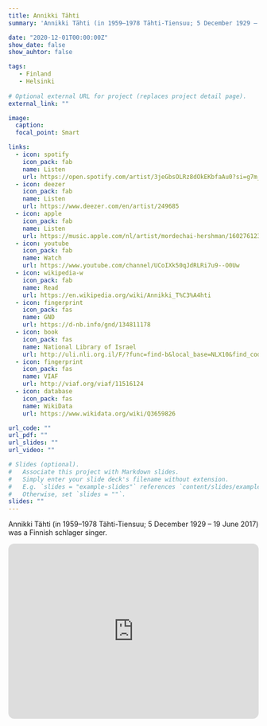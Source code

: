 ```yaml
---
title: Annikki Tähti
summary: 'Annikki Tähti (in 1959–1978 Tähti-Tiensuu; 5 December 1929 – 19 June 2017) was a Finnish schlager singer.'

date: "2020-12-01T00:00:00Z"
show_date: false
show_auhtor: false

tags:
   - Finland
   - Helsinki
   
# Optional external URL for project (replaces project detail page).
external_link: ""

image:
  caption: 
  focal_point: Smart

links:
  - icon: spotify
    icon_pack: fab
    name: Listen
    url: https://open.spotify.com/artist/3jeGbsOLRz8dOkEKbfaAu0?si=g7m_MulgQtyprKMsUB4zcQ
  - icon: deezer
    icon_pack: fab
    name: Listen
    url: https://www.deezer.com/en/artist/249685
  - icon: apple
    icon_pack: fab
    name: Listen
    url: https://music.apple.com/nl/artist/mordechai-hershman/160276123
  - icon: youtube
    icon_pack: fab
    name: Watch
    url: https://www.youtube.com/channel/UCoIXk50qJdRLRi7u9--O0Uw
  - icon: wikipedia-w
    icon_pack: fab
    name: Read
    url: https://en.wikipedia.org/wiki/Annikki_T%C3%A4hti
  - icon: fingerprint
    icon_pack: fas
    name: GND
    url: https://d-nb.info/gnd/134811178
  - icon: book
    icon_pack: fas
    name: National Library of Israel
    url: http://uli.nli.org.il/F/?func=find-b&local_base=NLX10&find_code=UID&request=987007401537105171
  - icon: fingerprint
    icon_pack: fas
    name: VIAF
    url: http://viaf.org/viaf/11516124
  - icon: database
    icon_pack: fas
    name: WikiData
    url: https://www.wikidata.org/wiki/Q3659826    

url_code: ""
url_pdf: ""
url_slides: ""
url_video: ""

# Slides (optional).
#   Associate this project with Markdown slides.
#   Simply enter your slide deck's filename without extension.
#   E.g. `slides = "example-slides"` references `content/slides/example-slides.md`.
#   Otherwise, set `slides = ""`.
slides: ""
---
```


Annikki Tähti (in 1959–1978 Tähti-Tiensuu; 5 December 1929 – 19 June 2017) was a Finnish schlager singer.

<iframe style="border-radius:12px" src="https://open.spotify.com/embed/artist/3jeGbsOLRz8dOkEKbfaAu0?utm_source=generator" width="100%" height="352" frameBorder="0" allowfullscreen="" allow="autoplay; clipboard-write; encrypted-media; fullscreen; picture-in-picture" loading="lazy"></iframe>
